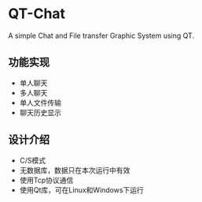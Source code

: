 # QT-Chat
A simple Chat and File transfer Graphic System using QT.

## 功能实现

+ 单人聊天
+ 多人聊天
+ 单人文件传输
+ 聊天历史显示

## 设计介绍

+ C/S模式
+ 无数据库，数据只在本次运行中有效
+ 使用Tcp协议通信
+ 使用Qt库，可在Linux和Windows下运行
